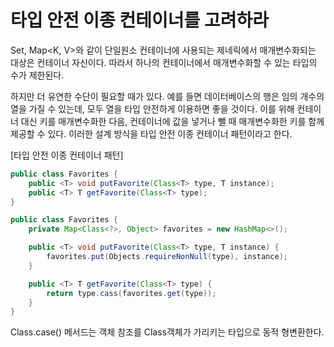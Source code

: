 # 타입 안전 이종 컨테이너를 고려하라

Set<E>, Map<K, V>와 같이 단일원소 컨테이너에 사용되는 제네릭에서 매개변수화되는 대상은 컨테이너 자신이다.
따라서 하나의 컨테이너에서 매개변수화할 수 있는 타입의 수가 제한된다. 

하지만 더 유연한 수단이 필요할 때가 있다. 예를 들면 데이터베이스의 행은 임의 개수의 열을 가질 수 있는데, 모두 열을 타입 안전하게 이용하면 좋을 것이다.
이를 위해 컨테이너 대신 키를 매개변수화한 다음, 컨테이너에 값을 넣거나 뺄 때 매개변수화한 키를 함께 제공할 수 있다. 이러한 설계 방식을 타입 안전 이종 컨테이너 패턴이라고 한다.

[타입 안전 이종 컨테이너 패턴]

~~~java
public class Favorites {
    public <T> void putFavorite(Class<T> type, T instance);
    public <T> T getFavorite(Class<T> type);
}
~~~

~~~java
public class Favorites {
    private Map<Class<?>, Object> favorites = new HashMap<>();

    public <T> void putFavorite(Class<T> type, T instance) {
        favorites.put(Objects.requireNonNull(type), instance);
    }

    public <T> T getFavorite(Class<T> type) {
        return type.cass(favorites.get(type));
    }
}
~~~

Class.case() 메서드는 객체 참조를 Class객체가 가리키는 타입으로 동적 형변환한다.
